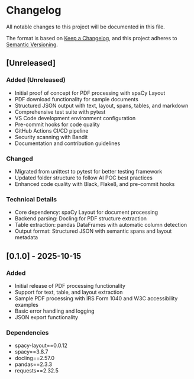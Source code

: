 # Changelog

All notable changes to this project will be documented in this file.

The format is based on [Keep a Changelog](https://keepachangelog.com/en/1.0.0/),
and this project adheres to [Semantic Versioning](https://semver.org/spec/v2.0.0.html).

## [Unreleased]

### Added (Unreleased)

- Initial proof of concept for PDF processing with spaCy Layout
- PDF download functionality for sample documents
- Structured JSON output with text, layout, spans, tables, and markdown
- Comprehensive test suite with pytest
- VS Code development environment configuration
- Pre-commit hooks for code quality
- GitHub Actions CI/CD pipeline
- Security scanning with Bandit
- Documentation and contribution guidelines

### Changed

- Migrated from unittest to pytest for better testing framework
- Updated folder structure to follow AI POC best practices
- Enhanced code quality with Black, Flake8, and pre-commit hooks

### Technical Details

- Core dependency: spaCy Layout for document processing
- Backend parsing: Docling for PDF structure extraction
- Table extraction: pandas DataFrames with automatic column detection
- Output format: Structured JSON with semantic spans and layout metadata

## [0.1.0] - 2025-10-15

### Added

- Initial release of PDF processing functionality
- Support for text, table, and layout extraction
- Sample PDF processing with IRS Form 1040 and W3C accessibility examples
- Basic error handling and logging
- JSON export functionality

### Dependencies

- spacy-layout==0.0.12
- spacy==3.8.7
- docling==2.57.0
- pandas==2.3.3
- requests==2.32.5
